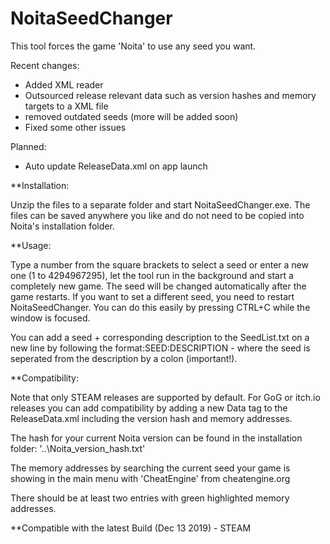 # NoitaSeedChanger
This tool forces the game 'Noita' to use any seed you want.

Recent changes:

* Added XML reader
* Outsourced release relevant data such as version hashes and memory targets to a XML file
* removed outdated seeds (more will be added soon)
* Fixed some other issues

Planned:

* Auto update ReleaseData.xml on app launch


**Installation:

Unzip the files to a separate folder and start NoitaSeedChanger.exe. The files can be saved anywhere you like and do not need to be copied into Noita's installation folder.

**Usage:

Type a number from the square brackets to select a seed or enter a new one (1 to 4294967295), let the tool run in the background and start a completely new game. The seed will be changed automatically after the game restarts. If you want to set a different seed, you need to restart NoitaSeedChanger. You can do this easily by pressing CTRL+C while the window is focused.

You can add a seed + corresponding description to the SeedList.txt on a new line by following the format:SEED:DESCRIPTION - where the seed is seperated from the description by a colon (important!).

**Compatibility:

Note that only STEAM releases are supported by default. For GoG or itch.io releases you can add compatibility by adding a new Data tag to the ReleaseData.xml including the version hash and memory addresses.

The hash for your current Noita version can be found in the installation folder: '\..\Noita\_version_hash.txt'

The memory addresses by searching the current seed your game is showing in the main menu with 'CheatEngine' from cheatengine.org

There should be at least two entries with green highlighted memory addresses.


**Compatible with the latest Build (Dec 13 2019) - STEAM
